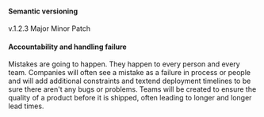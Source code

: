 #### Semantic versioning

v.1.2.3
Major
Minor
Patch

#### Accountability and handling failure

Mistakes are going to happen. They happen to every person and every team. Companies will often see a mistake
as a failure in process or people and will add additional constraints and textend deployment timelines
to be sure there aren't any bugs or problems. Teams will be created to ensure the quality of a product
before it is shipped, often leading to longer and longer lead times.

